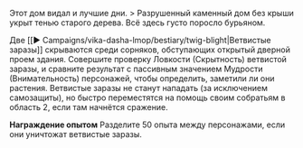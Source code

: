 Этот дом видал и лучшие дни. > Разрушенный каменный дом без крыши укрыт тенью старого дерева. Всё здесь густо поросло бурьяном. 

Две [[▶️ Campaigns/vika-dasha-lmop/bestiary/twig-blight|Ветвистые заразы]] скрываются среди сорняков, обступающих открытый дверной проем здания. Совершите проверку Ловкости (Скрытность) ветвистой заразы, и сравните результат с пассивным значением Мудрости (Внимательность) персонажей, чтобы определить, заметили ли они растения. Ветвистые заразы не станут нападать (за исключением самозащиты), но быстро переместятся на помощь своим собратьям в область 2, если там начнётся сражение. 

**Награждение опытом** Разделите 50 опыта между персонажами, если они уничтожат ветвистые заразы.